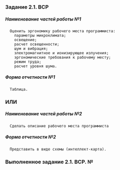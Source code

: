 ### Задание 2.1. ВСР

##### Наименование частей работы №1
      
      Оценить эргономику рабочего места программиста:
        параметры микроклимата;
        освещение;
        расчет освещенности;
        шум и вибрация;
        электромагнитное и ионизирующее излучения;
        эргономические требования к рабочему месту;
        режим труда;
        расчет уровня шума.

##### Форма отчетности №1
      
      Таблица.
      
### ИЛИ

##### Наименование частей работы №2
      
      Сделать описание рабочего места программиста

##### Форма отчетности №2
      
      Представить в виде схемы (интеллект-карта).


### Выполненное задание 2.1. ВСР. №

